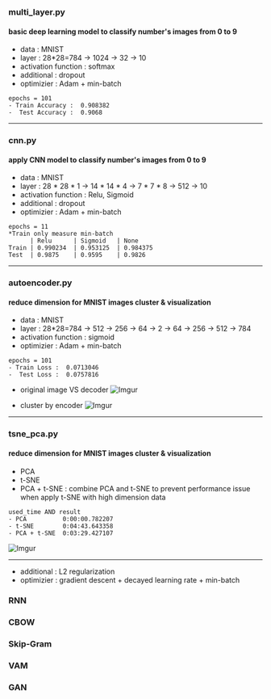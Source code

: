 ### multi_layer.py
#### basic deep learning model to classify number's images from 0 to 9
- data  : MNIST
- layer : 28*28=784 -> 1024 -> 32 -> 10
- activation function : softmax
- additional : dropout
- optimizier : Adam + min-batch
```
epochs = 101
- Train Accuracy :  0.908382
-  Test Accuracy :  0.9068
```

---
### cnn.py
#### apply CNN model to classify number's images from 0 to 9
- data  : MNIST
- layer : 28 * 28 * 1 -> 14 * 14 * 4 -> 7 * 7 * 8 -> 512 -> 10
- activation function : Relu, Sigmoid
- additional : dropout
- optimizier : Adam + min-batch
```
epochs = 11
*Train only measure min-batch
      | Relu	  | Sigmoid   | None
Train | 0.990234  | 0.953125  | 0.984375
Test  | 0.9875	  | 0.9595    | 0.9826
```

--- 
### autoencoder.py
#### reduce dimension for MNIST images cluster & visualization
- data  : MNIST
- layer : 28*28=784 -> 512 -> 256 -> 64 -> 2 -> 64 -> 256 -> 512 -> 784
- activation function : sigmoid
- optimizier : Adam + min-batch

```
epochs = 101
- Train Loss :  0.0713046
-  Test Loss :  0.0757816
```
- original image VS decoder
![Imgur](http://i.imgur.com/sleJQZK.png)

- cluster by encoder
![Imgur](http://i.imgur.com/KQih2JE.png)

---
### tsne_pca.py
#### reduce dimension for MNIST images cluster & visualization
- PCA
- t-SNE
- PCA + t-SNE : combine PCA and t-SNE to prevent performance issue when apply t-SNE with high dimension data
```
used_time AND result
- PCA          0:00:00.782207
- t-SNE        0:04:43.643358
- PCA + t-SNE  0:03:29.427107
```
![Imgur](http://i.imgur.com/4yDlTsF.png)

---






- additional : L2 regularization
- optimizier : gradient descent + decayed learning rate + min-batch



### RNN
### CBOW
### Skip-Gram
### VAM
### GAN